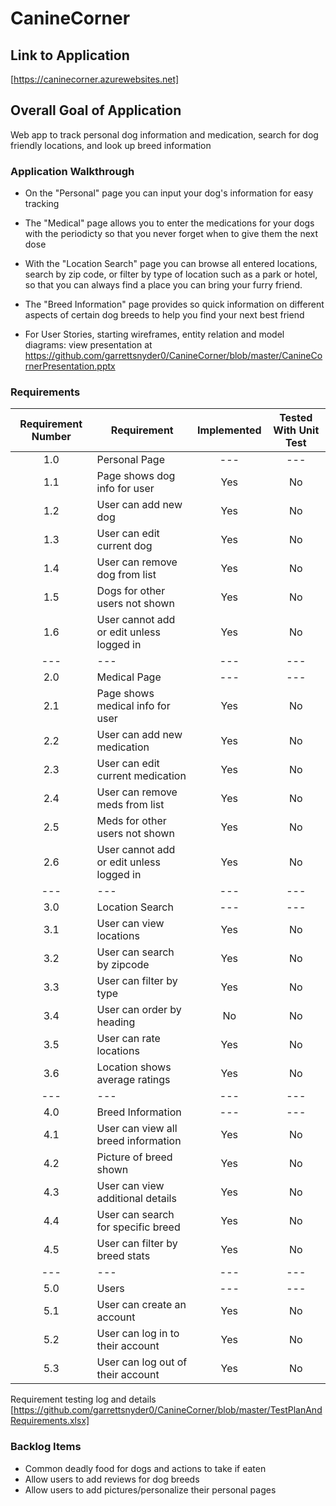 # CanineCorner

## Link to Application
[https://caninecorner.azurewebsites.net]

## Overall Goal of Application
Web app to track personal dog information and medication, search for dog friendly locations, and look up breed information

### Application Walkthrough
- On the "Personal" page you can input your dog's information for easy tracking

- The "Medical" page allows you to enter the medications for your dogs with the periodicty so that you never forget when to give them the next dose

- With the "Location Search" page you can browse all entered locations, search by zip code, or filter by type of location such as a park or hotel, so that you can always find a place you can bring your furry friend.

- The "Breed Information" page provides so quick information on different aspects of certain dog breeds to help you find your next best friend

- For User Stories, starting wireframes, entity relation and model diagrams: view presentation at https://github.com/garrettsnyder0/CanineCorner/blob/master/CanineCornerPresentation.pptx

### Requirements
|Requirement Number     | Requirement                             | Implemented   | Tested With Unit Test |
|       :---:           |     ---                                 |     :---:     |        :---:          |
|       1.0             | Personal Page                           |    ---        |       ---             | 
|       1.1             | Page shows dog info for user            |   Yes         |       No              |
|       1.2             | User can add new dog                    |   Yes         |       No              |
|       1.3             | User can edit current dog               |   Yes         |       No              |
|       1.4             | User can remove dog from list           |   Yes         |       No              |
|       1.5             | Dogs for other users not shown          |   Yes         |       No              |
|       1.6             | User cannot add or edit unless logged in|    Yes        |       No              |
|       ---             |     ---                                 |     ---       |        ---            |
|       2.0             | Medical Page                            |     ---       |        ---            |
|       2.1             | Page shows medical info for user        |   Yes         |       No              |
|       2.2             | User can add new medication             |   Yes         |       No              |
|       2.3             | User can edit current medication        |   Yes         |       No              |
|       2.4             | User can remove meds from list          |   Yes         |       No              |
|       2.5             | Meds for other users not shown          |   Yes         |       No              |
|       2.6             | User cannot add or edit unless logged in|    Yes        |       No              |
|       ---             |     ---                                 |     ---       |        ---            |
|       3.0             | Location Search                         |     ---       |        ---            |
|       3.1             | User can view locations                 |  Yes          |      No               |
|       3.2             | User can search by zipcode              |  Yes          |      No               |
|       3.3             | User can filter by type                 |  Yes          |      No               |
|       3.4             | User can order by heading               |  No           |      No               |
|       3.5             | User can rate locations                 |  Yes          |      No               |
|       3.6             | Location shows average ratings          |  Yes          |      No               |
|       ---             |     ---                                 |     ---       |        ---            |
|       4.0             | Breed Information                       |     ---       |        ---            |
|       4.1             | User can view all breed information     |       Yes     |       No              |
|       4.2             | Picture of breed shown                  |      Yes      |       No              |
|       4.3             | User can view additional details        |      Yes      |       No              |
|       4.4             | User can search for specific breed      |       Yes     |       No              |
|       4.5             | User can filter by breed stats          |       Yes     |       No              |
|       ---             |     ---                                 |     ---       |        ---            |
|       5.0             | Users                                   |     ---       |        ---            |
|       5.1             | User can create an account              |       Yes     |       No              |
|       5.2             | User can log in to their account        |      Yes      |       No              |
|       5.3             | User can log out of their account       |       Yes     |       No              |

Requirement testing log and details [https://github.com/garrettsnyder0/CanineCorner/blob/master/TestPlanAndRequirements.xlsx]

### Backlog Items
- Common deadly food for dogs and actions to take if eaten
- Allow users to add reviews for dog breeds
- Allow users to add pictures/personalize their personal pages

